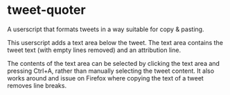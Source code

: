 # tweet-quoter
A userscript that formats tweets in a way suitable for copy & pasting.

This userscript adds a text area below the tweet. The text area contains the
tweet text (with empty lines removed) and an attribution line.

The contents of the text area can be selected by clicking the text area and
pressing Ctrl+A, rather than manually selecting the tweet content. It also
works around and issue on Firefox where copying the text of a tweet removes
line breaks.
